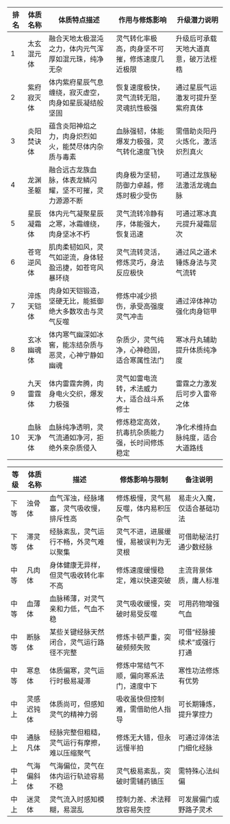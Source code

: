 | 排名 | 体质名称   | 体质特点描述                                           | 作用与修炼影响                                 | 升级潜力说明                         |
| ---- | ---------- | ------------------------------------------------------ | ---------------------------------------------- | ------------------------------------ |
| 1    | 太玄混元体 | 融合天地太极混沌之力，体内元气浑厚如混元珠，纯净无杂   | 灵气转化率极高，肉身坚不可摧，修炼速度几近极限 | 升级后可承载天地大道真意，破万法桎梏 |
| 2    | 紫府寂灭体 | 体内紫府星辰气息缠绕，寂灭虚空，肉身如星辰凝结般坚固   | 恢复速度极快，灵气流转无阻，灵魂抗性极强       | 通过星辰气运激发可提升至紫府真体     |
| 3    | 炎阳焚诀体 | 蕴含炎阳神焰之力，肉身炽烈如火，能焚尽体内杂质与毒素   | 血脉强韧，体能爆发力极强，灵气转化速度飞快     | 需借助炎阳丹火炼化，激活炽烈真火     |
| 4    | 龙渊圣躯   | 融合远古龙族血脉，体表龙鳞闪耀，坚不可摧，灵力源源不断 | 肉身极为坚韧，防御力卓越，修炼时极少受伤       | 可通过龙族秘法激活龙魂血脉           |
| 5    | 星辰凝霜体 | 体内元气凝聚星辰之寒，冰霜缠绕，肉身坚冰不朽           | 灵气流转冷静有序，体能强大，恢复迅速           | 可通过寒冰真元提升凝霜层次           |
| 6    | 苍穹逆风体 | 肌肉柔韧如风，灵气如逆流，身体轻盈迅捷，如苍穹风暴环绕 | 灵气流转灵活，修炼灵巧，身法反应极快           | 通过风之道术锤炼身法与灵气流转       |
| 7    | 淬炼天铠体 | 肉身如天铠锻造，坚硬无比，能抵御绝大多数攻击与灵气反噬 | 修炼中减少损伤，承受高强度灵气冲击             | 通过淬体神功强化肉身铠甲             |
| 8    | 玄冰幽魂体 | 体内寒气幽深如冰窖，能冻结杂质与恶灵，心神宁静如幽魂   | 杂质少，灵气纯净，心神稳固，适合寒属性法门     | 寒冰丹丸辅助提升体质纯净度           |
| 9    | 九天雷霆体 | 体内雷霆奔腾，肉身电火交织，爆发力极强                 | 灵气如雷电流转，术法威力大，适合战斗系修士     | 雷霆之力激发后可步入雷帝之体         |
| 10   | 血脉天净体 | 血脉纯净透明，灵气流通如净河，拒绝外来杂质侵入         | 修炼稳定高效，抗毒抗杂质能力强，长时间修炼稳定 | 净化术维持血脉纯度，适合大道路线     |

| 等级 | 体质名称   | 描述                                         | 修炼影响与限制                           | 备注说明                   |
| ---- | ---------- | -------------------------------------------- | ---------------------------------------- | -------------------------- |
| 下等 | 浊骨体     | 血气浑浊，经脉堵塞，灵气吸收慢，排斥性高     | 修炼极慢，灵气易反噬，体内易积压杂气     | 易走火入魔，仅适合基础功法 |
| 下等 | 滞灵体     | 经脉紊乱，灵气运行不畅，外灵气难以聚集       | 灵气不进，进展缓慢，易被误判为无灵根     | 可借助秘法打通少数经脉     |
| 中等 | 凡肉体     | 身体健康无异样，但灵气吸收转化率不高         | 修炼速度缓慢稳定，难以快速突破           | 主流背景体质，庸人标准     |
| 中等 | 血薄体     | 血脉稀薄，对灵气亲和力低，气血不稳           | 灵气吸收缓慢，突破时易受反噬             | 可用药物增强气血           |
| 中等 | 断脉体     | 某些关键经脉天然闭合，灵气运行路径不完整     | 修炼卡顿严重，突破频频失败               | 可借“经脉接续术”或强行打通 |
| 中等 | 寒息体     | 体质偏寒，灵气运行时极易凝滞                 | 修炼中常结气不顺，偏向寒系法门，速度中下 | 寒性功法修炼有优势         |
| 中上 | 灵感迟钝体 | 体质尚可，但感知灵气的精神力弱               | 吸收虽快但控制难，需借助他人指导         | 可长期锤炼，提升掌控力     |
| 中上 | 通脉凡体   | 经脉完整但粗糙，灵气运行有摩擦，难以压缩聚气 | 修炼无大错，但永远慢半拍                 | 可通过淬体法门细化经脉     |
| 中上 | 气海偏斜体 | 气海偏位，灵气在体内运行轨迹容易不稳         | 灵气极易紊乱，突破时需辅药镇压           | 需特殊心法纠偏             |
| 中上 | 迷灵体     | 灵气流入时感知模糊，易混乱                   | 控制力差、术法释放容易失控               | 可发展偏门或野路子灵术     |
